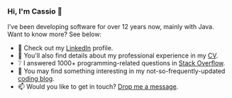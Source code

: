 ### Hi, I'm Cassio :wave:
  
I’ve been developing software for over 12 years now, mainly with Java.  
Want to know more? See below:

- :briefcase: Check out my [LinkedIn][linkedin] profile.
- :page_facing_up: You'll also find details about my professional experience in my [CV].
- :grey_question: I answered 1000+ programming-related questions in [Stack Overflow][stack-overflow].
- :thought_balloon: You may find something interesting in my not-so-frequently-updated [coding blog][blog].
- :mailbox: Would you like to get in touch? [Drop me a message][contact].  


[blog]: https://cassiomolin.com
[contact]: https://cassiomolin.com/contact
[cv]: https://cassiomolin.com/cv
[linkedin]: https://www.linkedin.com/in/cassiomolin
[stack-overflow]: https://www.stackoverflow.com/u/1426227

<!--
Emoji cheat sheet: https://github.com/ikatyang/emoji-cheat-sheet/blob/master/README.md
-->

